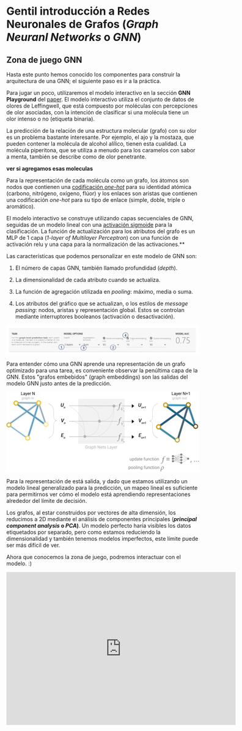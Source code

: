 # Gentil introducción a Redes Neuronales de Grafos (*Graph Neuranl Networks* o *GNN*)
## Zona de juego GNN

Hasta este punto hemos conocido los componentes para construir la arquitectura de una GNN; el siguiente paso es ir a la práctica.

Para jugar un poco, utilizaremos el modelo interactivo en la sección **GNN Playground** del [paper](https://distill.pub/2021/gnn-intro/). El modelo interactivo utiliza el conjunto de datos de olores de Leffingwell, que está compuesto por moléculas con percepciones de olor asociadas, con la intención de clasificar si una molécula tiene un olor intenso o no (etiqueta binaria).

La predicción de la relación de una estructura molecular (grafo) con su olor es un problema bastante interesante. Por ejemplo, el ajo y la mostaza, que pueden contener la molécula de alcohol alílico, tienen esta cualidad. La molécula piperitona, que se utiliza a menudo para los caramelos con sabor a menta, también se describe como de olor penetrante.

**ver si agregamos esas moleculas**

Para la representación de cada molécula como un grafo, los átomos son nodos que contienen una [codificación *one-hot*](https://www.youtube.com/watch?v=oxaH9CFpeEE) para su identidad atómica (carbono, nitrógeno, oxígeno, flúor) y los enlaces son aristas que contienen una codificación *one-hot* para su tipo de enlace (simple, doble, triple o aromático).

El modelo interactivo se construye utilizando capas secuenciales de GNN, seguidas de un modelo lineal con una [activación sigmoide](https://www.youtube.com/watch?v=oxaH9CFpeEE) para la clasificación. La función de actualización para los atributos del grafo es un MLP de 1 capa (*1-layer of Multilayer Perceptron*) con una función de activación relu y una capa para la normalización de las activaciones.**

Las características que podemos personalizar en este modelo de GNN son:

1. El número de capas GNN, también llamado profundidad (*depth*).

2. La dimensionalidad de cada atributo cuando se actualiza. 

3. La función de agregación utilizada en *pooling*: máximo, media o suma.

4. Los atributos del gráfico que se actualizan, o  los estilos de *message passing*: nodos, aristas y representación global. Estos se controlan mediante interruptores booleanos (activación o desactivación). 

![Dashboard interactivo](/images/dashboard_model.png)

Para entender cómo una GNN aprende una representación de un grafo optimizado para una tarea, es conveniente observar la penúltima capa de la GNN. Estos "grafos embebidos" (graph embeddings) son las salidas del modelo GNN justo antes de la predicción. 

![graph out](/images/graph_out.png)

Para la representación de está salida, y dado que estamos utilizando un modelo lineal generalizado para la predicción, un mapeo lineal es suficiente para permitirnos ver cómo el modelo está aprendiendo representaciones alrededor del límite de decisión. 

Los grafos, al estar construidos por vectores de alta dimensión, los reducimos a 2D mediante el análisis de componentes principales (***principal component analysis* o *PCA*)**. Un modelo perfecto haría visibles los datos etiquetados por separado, pero como estamos reduciendo la dimensionalidad y también tenemos modelos imperfectos, este límite puede ser más difícil de ver.

Ahora que conocemos la zona de juego, podremos interactuar con el modelo. :)

<iframe width="600" height="400" src="https://www.youtube.com/embed/icW-n6riXIQ" title="YouTube video player" frameborder="0" allow="accelerometer; autoplay; clipboard-write; encrypted-media; gyroscope; picture-in-picture" allowfullscreen></iframe>

